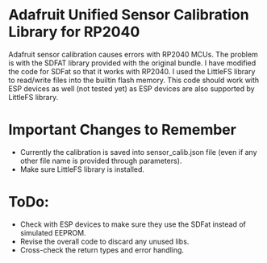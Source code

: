 # Adafruit Unified Sensor Calibration Library for RP2040
Adafruit sensor calibration causes errors with RP2040 MCUs. The problem is with the SDFAT library provided with the original bundle. I have modified the code for SDFat so that it works with RP2040. I used the LittleFS library to read/write files into the builtin flash memory. This code should work with ESP devices as well (not tested yet) as ESP devices are also supported by LittleFS library.

# Important Changes to Remember
* Currently the calibration is saved into sensor_calib.json file (even if any other file name is provided through parameters).
* Make sure LittleFS library is installed.

# ToDo:
* Check with ESP devices to make sure they use the SDFat instead of simulated EEPROM.
* Revise the overall code to discard any unused libs.
* Cross-check the return types and error handling.
